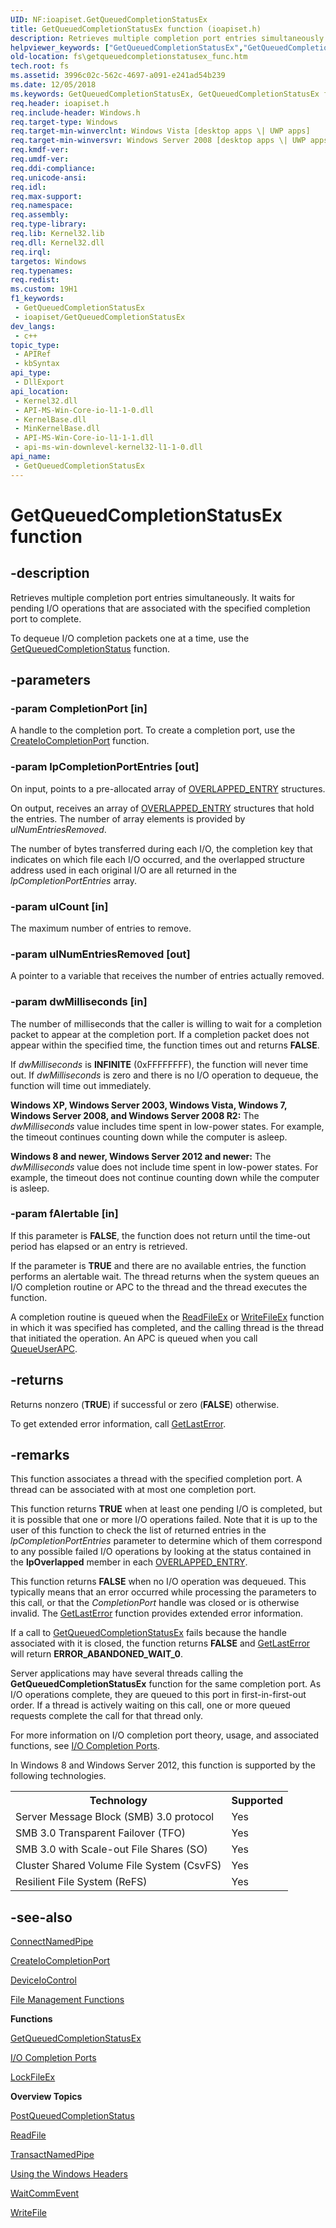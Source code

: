 ```yaml
---
UID: NF:ioapiset.GetQueuedCompletionStatusEx
title: GetQueuedCompletionStatusEx function (ioapiset.h)
description: Retrieves multiple completion port entries simultaneously.
helpviewer_keywords: ["GetQueuedCompletionStatusEx","GetQueuedCompletionStatusEx function [Files]","fs.getqueuedcompletionstatusex_func","ioapiset/GetQueuedCompletionStatusEx","winbase/GetQueuedCompletionStatusEx"]
old-location: fs\getqueuedcompletionstatusex_func.htm
tech.root: fs
ms.assetid: 3996c02c-562c-4697-a091-e241ad54b239
ms.date: 12/05/2018
ms.keywords: GetQueuedCompletionStatusEx, GetQueuedCompletionStatusEx function [Files], fs.getqueuedcompletionstatusex_func, ioapiset/GetQueuedCompletionStatusEx, winbase/GetQueuedCompletionStatusEx
req.header: ioapiset.h
req.include-header: Windows.h
req.target-type: Windows
req.target-min-winverclnt: Windows Vista [desktop apps \| UWP apps]
req.target-min-winversvr: Windows Server 2008 [desktop apps \| UWP apps]
req.kmdf-ver: 
req.umdf-ver: 
req.ddi-compliance: 
req.unicode-ansi: 
req.idl: 
req.max-support: 
req.namespace: 
req.assembly: 
req.type-library: 
req.lib: Kernel32.lib
req.dll: Kernel32.dll
req.irql: 
targetos: Windows
req.typenames: 
req.redist: 
ms.custom: 19H1
f1_keywords:
 - GetQueuedCompletionStatusEx
 - ioapiset/GetQueuedCompletionStatusEx
dev_langs:
 - c++
topic_type:
 - APIRef
 - kbSyntax
api_type:
 - DllExport
api_location:
 - Kernel32.dll
 - API-MS-Win-Core-io-l1-1-0.dll
 - KernelBase.dll
 - MinKernelBase.dll
 - API-MS-Win-Core-io-l1-1-1.dll
 - api-ms-win-downlevel-kernel32-l1-1-0.dll
api_name:
 - GetQueuedCompletionStatusEx
---
```


# GetQueuedCompletionStatusEx function


## -description

Retrieves  multiple completion port entries simultaneously. It waits for pending I/O 
    operations that are associated with the specified completion port to complete.

To dequeue I/O completion packets one at a time, use the 
    <a href="/windows/desktop/api/ioapiset/nf-ioapiset-getqueuedcompletionstatus">GetQueuedCompletionStatus</a> function.

## -parameters

### -param CompletionPort [in]

A handle to the completion port. To create a completion port, use the 
       <a href="/windows/desktop/FileIO/createiocompletionport">CreateIoCompletionPort</a> function.

### -param lpCompletionPortEntries [out]

On input, points to a pre-allocated array of 
       <a href="/windows/desktop/api/minwinbase/ns-minwinbase-overlapped_entry">OVERLAPPED_ENTRY</a> structures.

On output, receives an array of <a href="/windows/desktop/api/minwinbase/ns-minwinbase-overlapped_entry">OVERLAPPED_ENTRY</a> 
       structures that hold the entries. The number of array elements is provided by 
       <i>ulNumEntriesRemoved</i>.

The number of bytes transferred during each I/O, the completion key that indicates on which file each I/O 
       occurred, and the overlapped structure address used in each original I/O are all returned in the 
       <i>lpCompletionPortEntries</i> array.

### -param ulCount [in]

The maximum number of entries to remove.

### -param ulNumEntriesRemoved [out]

A pointer to a variable that receives the number of entries actually removed.

### -param dwMilliseconds [in]

The number of milliseconds that the caller is willing to wait for a completion packet to appear at the 
       completion port. If a completion packet does not appear within the specified time, the function times out and 
       returns <b>FALSE</b>.

If <i>dwMilliseconds</i> is <b>INFINITE</b> (0xFFFFFFFF), the function 
       will never time out. If <i>dwMilliseconds</i> is zero and there is no I/O operation to 
       dequeue, the function will time out immediately.

**Windows XP, Windows Server 2003, Windows Vista, Windows 7, Windows Server 2008, and Windows Server 2008 R2:** The <i>dwMilliseconds</i> value includes time spent in low-power states. For example, the timeout continues counting down while the computer is asleep.

**Windows 8 and newer, Windows Server 2012 and newer:** The <i>dwMilliseconds</i> value does not include time spent in low-power states. For example, the timeout does not continue counting down while the computer is asleep.

### -param fAlertable [in]

If this parameter is <b>FALSE</b>, the function does not return until the time-out period 
       has elapsed or an entry is retrieved.

If the parameter is <b>TRUE</b> and there are no available entries, the function performs 
       an alertable wait. The thread returns when the system queues an I/O completion routine or APC to the thread and 
       the thread executes the function.

A completion routine is queued when the <a href="/windows/desktop/api/fileapi/nf-fileapi-readfileex">ReadFileEx</a> or 
       <a href="/windows/desktop/api/fileapi/nf-fileapi-writefileex">WriteFileEx</a> function in which it was specified has 
       completed, and the calling thread is the thread that initiated the operation. An APC is queued when you call 
       <a href="/windows/desktop/api/processthreadsapi/nf-processthreadsapi-queueuserapc">QueueUserAPC</a>.

## -returns

Returns nonzero (<b>TRUE</b>) if successful or zero (<b>FALSE</b>) otherwise.

To get extended error information, call 
       <a href="/windows/desktop/api/errhandlingapi/nf-errhandlingapi-getlasterror">GetLastError</a>.

## -remarks

This function associates a thread with the specified completion port. A thread can be associated with at most 
     one completion port.

This function returns <b>TRUE</b> when at least one pending I/O is completed, but it is 
     possible that one or more I/O operations failed. Note that it is up to the user of this function to check the 
     list of returned entries in the <i>lpCompletionPortEntries</i> parameter to determine which of 
     them correspond to any possible failed I/O operations by looking at the status contained in the 
     <b>lpOverlapped</b> member in each 
     <a href="/windows/desktop/api/minwinbase/ns-minwinbase-overlapped_entry">OVERLAPPED_ENTRY</a>.

This function returns <b>FALSE</b> when no I/O operation was dequeued. This typically means 
     that an error occurred while processing the parameters to this call, or that the 
     <i>CompletionPort</i> handle was closed or is otherwise invalid. The 
     <a href="/windows/desktop/api/errhandlingapi/nf-errhandlingapi-getlasterror">GetLastError</a> function provides extended error 
     information.

If a call to <a href="/windows/desktop/api/ioapiset/nf-ioapiset-getqueuedcompletionstatus">GetQueuedCompletionStatusEx</a> 
     fails because the handle associated with it is closed, the function returns <b>FALSE</b> and 
     <a href="/windows/desktop/api/errhandlingapi/nf-errhandlingapi-getlasterror">GetLastError</a> will return 
     <b>ERROR_ABANDONED_WAIT_0</b>.

Server applications may have several threads calling the 
     <b>GetQueuedCompletionStatusEx</b> function 
     for the same completion port.  As I/O operations complete, they are queued to this port in first-in-first-out 
     order. If a thread is actively waiting on this call, one or more queued requests complete the call for that 
     thread only.

For more information on I/O completion port theory, usage, and associated functions, see 
     <a href="/windows/desktop/FileIO/i-o-completion-ports">I/O Completion Ports</a>.

In Windows 8 and Windows Server 2012, this function is supported by the following technologies.

<table>
<tr>
<th>Technology</th>
<th>Supported</th>
</tr>
<tr>
<td>
Server Message Block (SMB) 3.0 protocol

</td>
<td>
Yes

</td>
</tr>
<tr>
<td>
SMB 3.0 Transparent Failover (TFO)

</td>
<td>
Yes

</td>
</tr>
<tr>
<td>
SMB 3.0 with Scale-out File Shares (SO)

</td>
<td>
Yes

</td>
</tr>
<tr>
<td>
Cluster Shared Volume File System (CsvFS)

</td>
<td>
Yes

</td>
</tr>
<tr>
<td>
Resilient File System (ReFS)

</td>
<td>
Yes

</td>
</tr>
</table>

## -see-also

<a href="/windows/desktop/api/namedpipeapi/nf-namedpipeapi-connectnamedpipe">ConnectNamedPipe</a>



<a href="/windows/desktop/FileIO/createiocompletionport">CreateIoCompletionPort</a>



<a href="/windows/desktop/api/ioapiset/nf-ioapiset-deviceiocontrol">DeviceIoControl</a>



<a href="/windows/desktop/FileIO/file-management-functions">File Management Functions</a>



<b>Functions</b>



<a href="/windows/desktop/FileIO/getqueuedcompletionstatusex-func">GetQueuedCompletionStatusEx</a>



<a href="/windows/desktop/FileIO/i-o-completion-ports">I/O Completion Ports</a>



<a href="/windows/desktop/api/fileapi/nf-fileapi-lockfileex">LockFileEx</a>



<b>Overview Topics</b>



<a href="/windows/desktop/FileIO/postqueuedcompletionstatus">PostQueuedCompletionStatus</a>



<a href="/windows/desktop/api/fileapi/nf-fileapi-readfile">ReadFile</a>



<a href="/windows/desktop/api/namedpipeapi/nf-namedpipeapi-transactnamedpipe">TransactNamedPipe</a>



<a href="/windows/desktop/WinProg/using-the-windows-headers">Using the Windows Headers</a>



<a href="/windows/desktop/api/winbase/nf-winbase-waitcommevent">WaitCommEvent</a>



<a href="/windows/desktop/api/fileapi/nf-fileapi-writefile">WriteFile</a>
